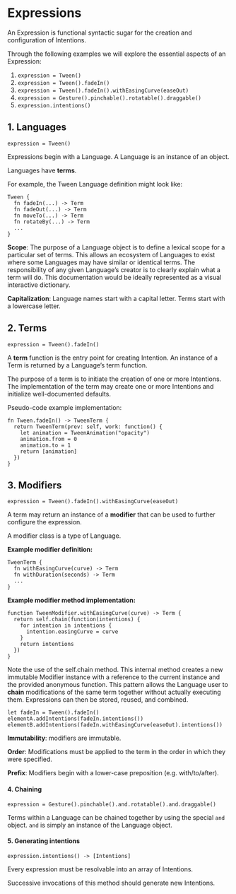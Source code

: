 # Expressions

An Expression is functional syntactic sugar for the creation and configuration of Intentions.

Through the following examples we will explore the essential aspects of an Expression:

1. `expression = Tween()`
2. `expression = Tween().fadeIn()`
3. `expression = Tween().fadeIn().withEasingCurve(easeOut)`
4. `expression = Gesture().pinchable().rotatable().draggable()`
5. `expression.intentions()`

## 1. Languages

    expression = Tween()

Expressions begin with a Language. A Language is an instance of an object.

Languages have **terms**.

For example, the Tween Language definition might look like:

    Tween {
      fn fadeIn(...) -> Term
      fn fadeOut(...) -> Term
      fn moveTo(...) -> Term
      fn rotateBy(...) -> Term
      ...
    }

**Scope**: The purpose of a Language object is to define a lexical scope for a particular set of terms. This allows an ecosystem of Languages to exist where some Languages may have similar or identical terms. The responsibility of any given Language’s creator is to clearly explain what a term will do. This documentation would be ideally represented as a visual interactive dictionary.

**Capitalization**: Language names start with a capital letter. Terms start with a lowercase letter.

## 2. Terms

    expression = Tween().fadeIn()

A **term** function is the entry point for creating Intention. An instance of a Term is returned by a Language’s term function.

The purpose of a term is to initiate the creation of one or more Intentions. The implementation of the term may create one or more Intentions and initialize well-documented defaults.

Pseudo-code example implementation:

    fn Tween.fadeIn() -> TweenTerm {
      return TweenTerm(prev: self, work: function() {
        let animation = TweenAnimation("opacity")
        animation.from = 0
        animation.to = 1
        return [animation]
      })
    }

## 3. Modifiers

    expression = Tween().fadeIn().withEasingCurve(easeOut)

A term may return an instance of a **modifier** that can be used to further configure the expression.

A modifier class is a type of Language.

**Example modifier definition:**

    TweenTerm {
      fn withEasingCurve(curve) -> Term
      fn withDuration(seconds) -> Term
      ...
    }

**Example modifier method implementation:**

    function TweenModifier.withEasingCurve(curve) -> Term {
      return self.chain(function(intentions) {
        for intention in intentions {
          intention.easingCurve = curve
        }
        return intentions
      })
    }

Note the use of the self.chain method. This internal method creates a new immutable Modifier instance with a reference to the current instance and the provided anonymous function. This pattern allows the Language user to **chain** modifications of the same term together without actually executing them. Expressions can then be stored, reused, and combined.

    let fadeIn = Tween().fadeIn()
    elementA.addIntentions(fadeIn.intentions())
    elementB.addIntentions(fadeIn.withEasingCurve(easeOut).intentions())

**Immutability**: modifiers are immutable.

**Order**: Modifications must be applied to the term in the order in which they were specified.

**Prefix**: Modifiers begin with a lower-case preposition (e.g. with/to/after).

#### 4. Chaining

    expression = Gesture().pinchable().and.rotatable().and.draggable()

Terms within a Language can be chained together by using the special `and` object. `and` is simply an instance of the Language object.

#### 5. Generating intentions

    expression.intentions() -> [Intentions]

Every expression must be resolvable into an array of Intentions.

Successive invocations of this method should generate new Intentions.